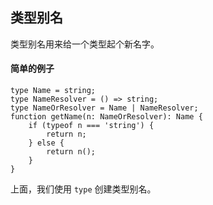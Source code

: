 ## 类型别名

类型别名用来给一个类型起个新名字。


#### 简单的例子

```
type Name = string;
type NameResolver = () => string;
type NameOrResolver = Name | NameResolver;
function getName(n: NameOrResolver): Name {
    if (typeof n === 'string') {
        return n;
    } else {
        return n();
    }
}
```

上面，我们使用 ```type``` 创建类型别名。


